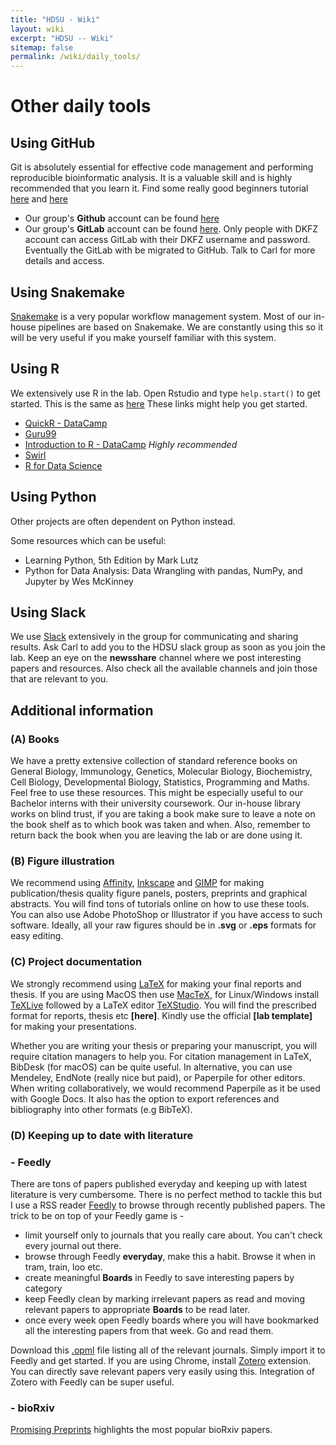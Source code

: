 ```yaml
---
title: "HDSU - Wiki"
layout: wiki
excerpt: "HDSU -- Wiki"
sitemap: false
permalink: /wiki/daily_tools/
---
```


# Other daily tools

## Using GitHub

Git is absolutely essential for effective code management and performing reproducible bioinformatic analysis. It is a valuable skill and is highly recommended that you learn it. Find some really good beginners tutorial [here](https://guides.github.com/activities/hello-world/) and [here](https://rogerdudler.github.io/git-guide/)

* Our group's **Github** account can be found [here](https://github.com/hdsu-bioquant)
* Our group's **GitLab** account can be found [here](https://odcf-gitlab.dkfz.de/). 
Only people with DKFZ account can access GitLab with their DKFZ username and password. Eventually the GitLab with be migrated to GitHub. Talk to Carl for more details and access.

## Using Snakemake

[Snakemake](https://snakemake.readthedocs.io/en/stable/index.html) is a very popular workflow management system. Most of our in-house pipelines are based on Snakemake. We are constantly using this so it will be very useful if you make yourself familiar with this system.


## Using R

We extensively use R in the lab. Open Rstudio and type `help.start()` to get started. This is the same as [here](https://cran.r-project.org/doc/manuals/r-release/R-intro.html)
These links might help you get started.

* [QuickR - DataCamp](https://www.statmethods.net/r-tutorial/index.html)
* [Guru99](https://www.guru99.com/r-tutorial.html)
* [Introduction to R - DataCamp](https://www.datacamp.com/courses/free-introduction-to-r)  *Highly recommended*
* [Swirl](https://swirlstats.com/)
* [R for Data Science](https://r4ds.had.co.nz/)

## Using Python 

Other projects are often dependent on Python instead.

Some resources which can be useful:
* Learning Python, 5th Edition by Mark Lutz
* Python for Data Analysis: Data Wrangling with pandas, NumPy, and Jupyter by Wes McKinney 



## Using Slack
We use [Slack](https://slack.com/intl/de-de/) extensively in the group for communicating and sharing results. Ask Carl to add you to the HDSU slack group as soon as you join the lab. Keep an eye on the **newsshare** channel where we post interesting papers and resources. Also check all the available channels and join those that are relevant to you.

## Additional information

### (A) Books

We have a pretty extensive collection of standard reference books on General Biology, Immunology, Genetics, Molecular Biology, Biochemistry, Cell Biology, Developmental Biology, Statistics, Programming and Maths. Feel free to use these resources. This might be especially useful to our Bachelor interns with their university coursework. Our in-house library works on blind trust, if you are taking a book make sure to leave a note on the book shelf as to which book was taken and when. Also, remember to return back the book when you are leaving the lab or are done using it.

### (B) Figure illustration

We recommend using [Affinity](https://affinity.serif.com/en-gb/), [Inkscape](https://inkscape.org/) and [GIMP](https://www.gimp.org/) for making publication/thesis quality figure panels, posters, preprints and graphical abstracts. You will find tons of tutorials online on how to use these tools. You can also use Adobe PhotoShop or Illustrator if you have access to such software. Ideally, all your raw figures should be in **.svg** or **.eps** formats for easy editing.

### (C) Project documentation

We strongly recommend using [LaTeX](https://www.latex-project.org/) for making your final reports and thesis. If you are using MacOS then use [MacTeX](http://www.tug.org/mactex/), for Linux/Windows install [TeXLive](https://tug.org/texlive/) followed by a LaTeX editor [TeXStudio](https://www.texstudio.org/). You will find the prescribed format for reports, thesis etc **[here]**. Kindly use the official **[lab template]** for making your presentations.

Whether you are writing your thesis or preparing your manuscript, you will require citation managers to help you. For citation management in LaTeX, BibDesk (for macOS) can be quite useful. In alternative, you can use Mendeley, EndNote (really nice but paid), or Paperpile for other editors. When writing collaboratively, we would recommend Paperpile as it be used with Google Docs. It also has the option to export references and bibliography into other formats (e.g BibTeX). 

### (D) Keeping up to date with literature

### - Feedly

There are tons of papers published everyday and keeping up with latest literature is very cumbersome. There is no perfect method to tackle this but I use a RSS reader [Feedly](https://feedly.com/) to browse through recently published papers. The trick to be on top of your Feedly game is -

* limit yourself only to journals that you really care about. You can't check every journal out there.
* browse through Feedly **everyday**, make this a habit. Browse it when in tram, train, loo etc.
* create meaningful **Boards** in Feedly to save interesting papers by category
* keep Feedly clean by marking irrelevant papers as read and moving relevant papers to appropriate **Boards** to be read later.
* once every week open Feedly boards where you will have bookmarked all the interesting papers from that week. Go and read them.

Download this [.opml](https://drive.google.com/open?id=1Hd7F8-H5kvIsctHwlPudYdxFKik9lP_n) file listing all of the relevant journals. Simply import it to Feedly and get started. If you are using Chrome, install [Zotero](https://www.zotero.org/) extension. You can directly save relevant papers very easily using this. Integration of Zotero with Feedly can be super useful.

### - bioRxiv

[Promising Preprints](https://twitter.com/prompreprint?lang=en) highlights the most popular bioRxiv papers.


